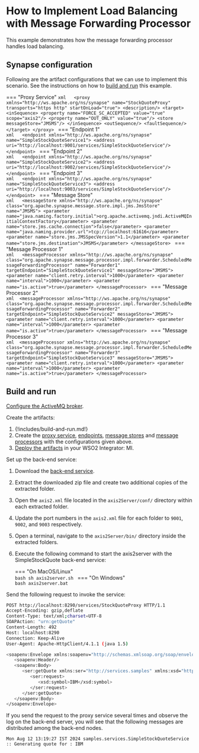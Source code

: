 # How to Implement Load Balancing with Message Forwarding Processor

This example demonstrates how the message forwarding processor handles load balancing.

## Synapse configuration

Following are the artifact configurations that we can use to implement this scenario. See the instructions on how to [build and run](#build-and-run) this example.

=== "Proxy Service"
    ```xml  
    <proxy xmlns="http://ws.apache.org/ns/synapse" name="StockQuoteProxy"
                  transports="https http"
                  startOnLoad="true">
        <description/>
        <target>
           <inSequence>
              <property name="FORCE_SC_ACCEPTED" value="true" scope="axis2"/>
              <property name="OUT_ONLY" value="true"/>
              <store messageStore="JMSMS"/>
           </inSequence>
           <outSequence/>
           <faultSequence/>
        </target>
     </proxy>
    ```
=== "Endpoint 1"    
    ```xml  
    <endpoint xmlns="http://ws.apache.org/ns/synapse" name="SimpleStockQuoteService1">
      <address uri="http://localhost:9001/services/SimpleStockQuoteService"/>
    </endpoint>
    ```
=== "Endpoint 2"    
    ```xml  
    <endpoint xmlns="http://ws.apache.org/ns/synapse" name="SimpleStockQuoteService2">
      <address uri="http://localhost:9002/services/SimpleStockQuoteService"/>
    </endpoint>
    ```
=== "Endpoint 3"    
    ```xml  
    <endpoint xmlns="http://ws.apache.org/ns/synapse" name="SimpleStockQuoteService3">
      <address uri="http://localhost:9003/services/SimpleStockQuoteService"/>
    </endpoint>
    ```
=== "Message Store"    
    ```xml  
    <messageStore xmlns="http://ws.apache.org/ns/synapse" class="org.apache.synapse.message.store.impl.jms.JmsStore" name="JMSMS">
      <parameter name="java.naming.factory.initial">org.apache.activemq.jndi.ActiveMQInitialContextFactory</parameter>
      <parameter name="store.jms.cache.connection">false</parameter>
      <parameter name="java.naming.provider.url">tcp://localhost:61616</parameter>
      <parameter name="store.jms.JMSSpecVersion">1.1</parameter>
      <parameter name="store.jms.destination">JMSMS</parameter>
    </messageStore>
    ```
=== "Message Processor 1"    
    ```xml  
    <messageProcessor xmlns="http://ws.apache.org/ns/synapse" class="org.apache.synapse.message.processor.impl.forwarder.ScheduledMessageForwardingProcessor"
                             name="Forwarder1"
                             targetEndpoint="SimpleStockQuoteService1"
                             messageStore="JMSMS">
      <parameter name="client.retry.interval">1000</parameter>
      <parameter name="interval">1000</parameter>
      <parameter name="is.active">true</parameter>
    </messageProcessor>
    ```
=== "Message Processor 2"    
    ```xml 
    <messageProcessor xmlns="http://ws.apache.org/ns/synapse" class="org.apache.synapse.message.processor.impl.forwarder.ScheduledMessageForwardingProcessor"
                             name="Forwarder2"
                             targetEndpoint="SimpleStockQuoteService2"
                             messageStore="JMSMS">
      <parameter name="client.retry.interval">1000</parameter>
      <parameter name="interval">1000</parameter>
      <parameter name="is.active">true</parameter>
    </messageProcessor>
    ```
=== "Message Processor 3"    
    ```xml 
    <messageProcessor xmlns="http://ws.apache.org/ns/synapse" class="org.apache.synapse.message.processor.impl.forwarder.ScheduledMessageForwardingProcessor"
                             name="Forwarder3"
                             targetEndpoint="SimpleStockQuoteService3"
                             messageStore="JMSMS">
      <parameter name="client.retry.interval">1000</parameter>
      <parameter name="interval">1000</parameter>
      <parameter name="is.active">true</parameter>
    </messageProcessor>
    ```

## Build and run

[Configure the ActiveMQ broker]({{base_path}}/install-and-setup/setup/brokers/configure-with-activemq).

Create the artifacts:

1. {!includes/build-and-run.md!}
2. Create the [proxy service]({{base_path}}/develop/creating-artifacts/creating-a-proxy-service), [endpoints]({{base_path}}/develop/creating-artifacts/creating-endpoints), [message stores]({{base_path}}/develop/creating-artifacts/creating-a-message-store) and [message processors]({{base_path}}/develop/creating-artifacts/creating-a-message-processor) with the configurations given above.
3. [Deploy the artifacts]({{base_path}}/develop/deploy-artifacts) in your WSO2 Integrator: MI.

Set up the back-end service:

1. Download the [back-end service](https://github.com/wso2-docs/WSO2_EI/blob/master/Back-End-Service/axis2Server.zip).
2. Extract the downloaded zip file and create two additional copies of the extracted folder.
3. Open the `axis2.xml` file located in the `axis2Server/conf/` directory within each extracted folder.
4. Update the port numbers in the `axis2.xml` file for each folder to `9001`, `9002`, and `9003` respectively.
3. Open a terminal, navigate to the `axis2Server/bin/` directory inside the extracted folders.
4. Execute the following command to start the axis2server with the SimpleStockQuote back-end service:

    === "On MacOS/Linux"   
        ```bash
        sh axis2server.sh
        ```
    === "On Windows"          
        ```bash
        axis2server.bat
        ```

Send the following request to invoke the service:

```bash
POST http://localhost:8290/services/StockQuoteProxy HTTP/1.1
Accept-Encoding: gzip,deflate
Content-Type: text/xml;charset=UTF-8
SOAPAction: "urn:getQuote"
Content-Length: 492
Host: localhost:8290
Connection: Keep-Alive
User-Agent: Apache-HttpClient/4.1.1 (java 1.5)

<soapenv:Envelope xmlns:soapenv="http://schemas.xmlsoap.org/soap/envelope/" xmlns:ser="http://services.samples" xmlns:xsd="http://services.samples/xsd">
   <soapenv:Header/>
   <soapenv:Body>
      <ser:getQuote xmlns:ser="http://services.samples" xmlns:xsd="http://services.samples/xsd">
         <ser:request>
            <xsd:symbol>IBM</xsd:symbol>
         </ser:request>
      </ser:getQuote>
   </soapenv:Body>
</soapenv:Envelope>
```

If you send the request to the proxy service several times and observe the log on the back-end server, you will see that the following messages are distributed among the back-end nodes.

```aidl
Mon Aug 12 13:19:27 IST 2024 samples.services.SimpleStockQuoteService :: Generating quote for : IBM
```